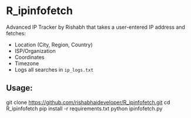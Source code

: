 # R_ipinfofetch

Advanced IP Tracker by Rishabh that takes a user-entered IP address and fetches:

- Location (City, Region, Country)
- ISP/Organization
- Coordinates
- Timezone
- Logs all searches in `ip_logs.txt`

## Usage:
git clone  https://github.com/rishabhaideveloper/R_ipinfofetch.git
cd R_ipinfofetch
pip install -r requirements.txt
python ipinfofetch.py
